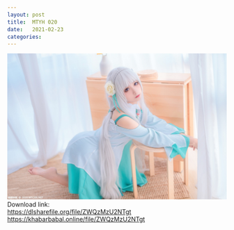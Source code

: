 ```yaml
---
layout: post
title:  MTYH 020
date:   2021-02-23
categories: 
---
```


![1](/IMAGES/MTYH020.jpg)
Download link:     
https://dlsharefile.org/file/ZWQzMzU2NTgt    
https://khabarbabal.online/file/ZWQzMzU2NTgt  

